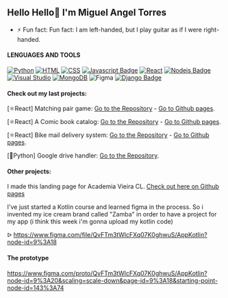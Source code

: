 ## Hello Hello👋 I'm Miguel Angel Torres

<!--
**MikeVitamina/MikeVitamina** is a ✨ _special_ ✨ repository because its `README.md` (this file) appears on your GitHub profile.

Here are some ideas to get you started:

- 🔭 I’m currently working on ...
- 🌱 I’m currently learning ...
- 👯 I’m looking to collaborate on ...
- 🤔 I’m looking for help with ...
- 💬 Ask me about ...
- 📫 How to reach me: ...
- 😄 Pronouns: ...
- ⚡ Fun fact: ...
![Typescript](https://img.shields.io/badge/TypeScript-007ACC?style=for-the-badge&logo=typescript&logoColor=white)
-->
<!-- - 🔭🔰 I’m currently learning ReactJS & NodeJS, my goal is having the MERN stack completed. 
 - 🤓 I'm able to write JS and python scripts too. -->
 - ⚡ Fun fact: Fun fact: I am left-handed, but I play guitar as if I were right-handed.
 
 #### LENGUAGES AND TOOLS


[![Python](https://img.shields.io/badge/Python-3776AB?style=for-the-badge&logo=python&logoColor=white)](#) [![HTML](https://img.shields.io/badge/HTML5-E34F26?style=for-the-badge&logo=html5&logoColor=white)](#) [![CSS](https://img.shields.io/badge/CSS-239120?&style=for-the-badge&logo=css3&logoColor=white)](#) [![Javascript Badge](https://img.shields.io/badge/JavaScript-F7DF1E?style=for-the-badge&logo=javascript&logoColor=black)](#) [![React](https://img.shields.io/badge/react-%2320232a.svg?style=for-the-badge&logo=react&logoColor=%2361DAFB)](#) [![Nodejs Badge](https://img.shields.io/badge/Node.js-43853D?style=for-the-badge&logo=node.js&logoColor=white)](#) [![Visual Studio](https://img.shields.io/badge/VisualStudio-5C2D91.svg?style=for-the-badge&logo=visual-studio&logoColor=white)](#) [![MongoDB](https://img.shields.io/badge/MongoDB-4EA94B?style=for-the-badge&logo=mongodb&logoColor=white)](#) ![Figma](https://img.shields.io/badge/figma-%23F24E1E.svg?style=for-the-badge&logo=figma&logoColor=white)  [![Django Badge]( https://img.shields.io/badge/Django-092E20?style=for-the-badge&logo=django&logoColor=white)](#) 


#### Check out my last projects: 


[⚛️React] Matching pair game:  [Go to the Repository](https://github.com/miguelangeltm/pokemon-matching-pairs) - [Go to Github pages](https://miguelangeltm.github.io/pokemon-matching-pairs/).

[⚛️React] A Comic book catalog: [Go to the Repository](https://github.com/miguelangeltm/ComicBookApp) - [Go to Github pages](https://miguelangeltm.github.io/ComicBookApp/).


[⚛️React]  Bike mail delivery system: [Go to the Repository](https://github.com/miguelangeltm/BikeMailReactApp) - [Go to Github pages](https://miguelangeltm.github.io/BikeMailReactApp/).


[🐍Python] Google drive handler: [Go to the Repository](https://github.com/miguelangeltm/GDriveApiPython).


#### Other projects: 

I made this landing page for Academia Vieira CL. [Check out here on Github pages](https://miguelangeltm.github.io/academiaVieira/)


I've just started a Kotlin course and learned figma in the process. So i invented my ice cream brand called "Zamba" in order to have a project for my app (i think this week i'm gonna upload my kotlin code) 


ᐅ https://www.figma.com/file/QvFTm3tWlcFXq07K0ghwuS/AppKotlin?node-id=9%3A18
#### The prototype

https://www.figma.com/proto/QvFTm3tWlcFXq07K0ghwuS/AppKotlin?node-id=9%3A20&scaling=scale-down&page-id=9%3A18&starting-point-node-id=143%3A74



